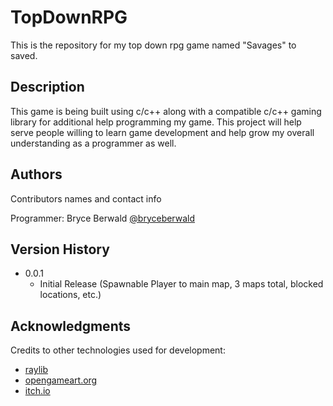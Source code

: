 # TopDownRPG

This is the repository for my top down rpg game named "Savages" to saved.

## Description

This game is being built using c/c++ along with a compatible c/c++ gaming library for additional
help programming my game. This project will help serve people willing to learn game development
and help grow my overall understanding as a programmer as well.

## Authors

Contributors names and contact info

Programmer: Bryce Berwald
[@bryceberwald](https://github.com/bryceberwald)

## Version History

* 0.0.1
    * Initial Release (Spawnable Player to main map, 3 maps total, blocked locations, etc.)

## Acknowledgments

Credits to other technologies used for development:
* [raylib](https://github.com/raysan5/raylib)
* [opengameart.org](https://opengameart.org/)
* [itch.io](https://itch.io/game-assets/free)


